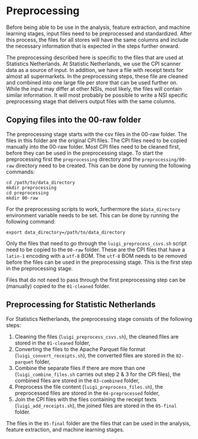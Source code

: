 # Preprocessing

Before being able to be use in the analysis, feature extraction, and machine
learning stages, input files need to be preprocessed and standardized. After this
process, the files for all stores will have the same columns and include the
necessary information that is expected in the steps further onward.

The preprocessing described here is specific to the files that are used at
Statistics Netherlands. At Statistic Netherlands, we use the CPI scanner data as
a source of input. In addition, we have a file with receipt texts for almost all
supermarkets. In the preprocessing steps, these file are cleaned and combined
into one large file per store that can be used further on. While the input may
differ at other NSIs, most likely, the files will contain similar information.
It will most probably be possible to write a NSI specific preprocessing stage
that delivers output files with the same columns.

## Copying files into the 00-raw folder

The preprocessing stage starts with the csv files in the 00-raw folder. The
files in this folder are the original CPI files. The CPI files need to be
copied manually into the 00-raw folder. Most CPI files need to be cleaned
first, before they can be used in the preprocessing stage. To start the preprocessing
first the `preprocessing` directory and the `preprocessing/00-raw` directory need to be
created. This can be done by running the following commands:

```cli
cd /path/to/data_directory
mkdir preprocessing
cd preprocessing
mkdir 00-raw
```

For the preprocessing scripts to work, furthermore the  `$data_directory` environment variable 
needs to be set. This can be done by running the following command:

```cli
export data_directory=/path/to/data_directory
```

Only the files that need to go through the `luigi_preprocess_csvs.sh` script need to be copied to
the `00-raw` folder. These are the CPI files that have a `latin-1` encoding with a `utf-8` BOM.
The `utf-8` BOM needs to be removed before the files can be used in the preprocessing stage.
This is the first step in the preprocessing stage.

Files that do not need to pass through the first preprocessing step can be (manually) copied to the `01-cleaned` folder.

## Preprocessing for Statistic Netherlands

For Statistics Netherlands, the preprocessing stage consists of the following
steps:

1. Cleaning the files (`luigi_preprocess_csvs.sh`), the cleaned files are stored in the `01-cleaned` folder,
2. Converting the files to the Apache Parquet file format (`luigi_convert_receipts.sh`), the converted files are stored in the `02-parquet` folder,
3. Combine the separate files if there are more than one (`luigi_combine_files.sh` carries out step 2 & 3 for the CPI files), the combined files are stored in the `03-combined` folder,
4. Preprocess the file content (`luigi_preprocess_files.sh`), the preprocessed files are stored in the `04-preprocessed` folder,
5. Join the CPI files with the files containing the receipt texts (`luigi_add_receipts.sh`), the joined files are stored in the `05-final` folder.

The files in the `05-final` folder are the files that can be used in the analysis, feature extraction, and machine learning stages.

